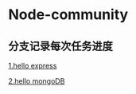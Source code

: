 # Node-community

## 分支记录每次任务进度

[1.hello express](https://github.com/Zegendary/Node-community/tree/hello-express)

[2.hello mongoDB]()